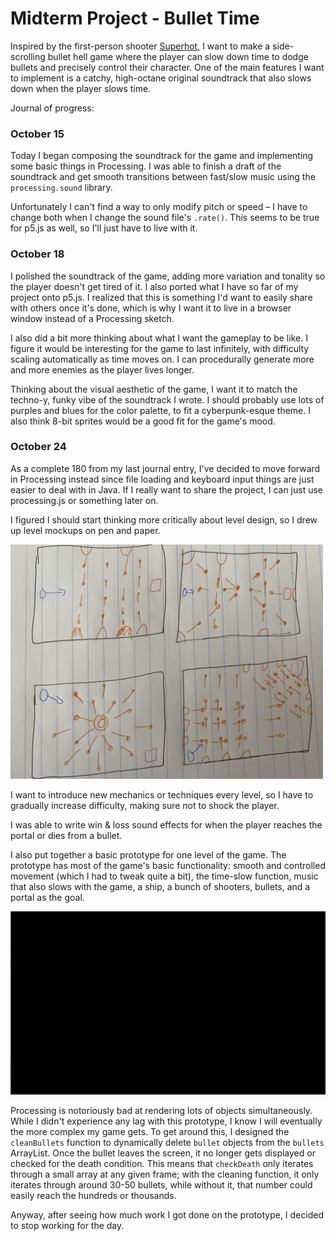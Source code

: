 # Midterm Project - Bullet Time

Inspired by the first-person shooter [Superhot](https://www.google.com/search?q=superhot&oq=superhot&aqs=chrome..69i57.794j0j1&sourceid=chrome&ie=UTF-8), I want to make a side-scrolling bullet hell game where the player can slow down time to dodge bullets and precisely control their character. One of the main features I want to implement is a catchy, high-octane original soundtrack that also slows down when the player slows time.

Journal of progress:

### October 15
Today I began composing the soundtrack for the game and implementing some basic things in Processing. I was able to finish a draft of the soundtrack and get smooth transitions between fast/slow music using the `processing.sound` library. 

Unfortunately I can't find a way to only modify pitch or speed – I have to change both when I change the sound file's `.rate()`. This seems to be true for p5.js as well, so I'll just have to live with it.

### October 18
I polished the soundtrack of the game, adding more variation and tonality so the player doesn't get tired of it. I also ported what I have so far of my project onto p5.js. I realized that this is something I'd want to easily share with others once it's done, which is why I want it to live in a browser window instead of a Processing sketch.

I also did a bit more thinking about what I want the gameplay to be like. I figure it would be interesting for the game to last infinitely, with difficulty scaling automatically as time moves on. I can procedurally generate more and more enemies as the player lives longer. 

Thinking about the visual aesthetic of the game, I want it to match the techno-y, funky vibe of the soundtrack I wrote. I should probably use lots of purples and blues for the color palette, to fit a cyberpunk-esque theme. I also think 8-bit sprites would be a good fit for the game's mood.

### October 24
As a complete 180 from my last journal entry, I've decided to move forward in Processing instead since file loading and keyboard input things are just easier to deal with in Java. If I really want to share the project, I can just use processing.js or something later on.

I figured I should start thinking more critically about level design, so I drew up level mockups on pen and paper. 

<img src="images/mockups.JPG" width="500px">

I want to introduce new mechanics or techniques every level, so I have to gradually increase difficulty, making sure not to shock the player.

I was able to write win & loss sound effects for when the player reaches the portal or dies from a bullet.

I also put together a basic prototype for one level of the game. The prototype has most of the game's basic functionality: smooth and controlled movement (which I had to tweak quite a bit), the time-slow function, music that also slows with the game, a ship, a bunch of shooters, bullets, and a portal as the goal. 

<img src="images/oct24-sample.gif" width="700px">

Processing is notoriously bad at rendering lots of objects simultaneously. While I didn't experience any lag with this prototype, I know I will eventually the more complex my game gets. To get around this, I designed the `cleanBullets` function to dynamically delete `bullet` objects from the `bullets` ArrayList. Once the bullet leaves the screen, it no longer gets displayed or checked for the death condition. This means that `checkDeath` only iterates through a small array at any given frame; with the cleaning function, it only iterates through around 30-50 bullets, while without it, that number could easily reach the hundreds or thousands.

Anyway, after seeing how much work I got done on the prototype, I decided to stop working for the day.


